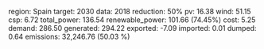 region: Spain
target: 2030
data: 2018
reduction: 50%
pv: 16.38
wind: 51.15
csp: 6.72
total_power: 136.54
renewable_power: 101.66 (74.45%)
cost: 5.25
demand: 286.50
generated: 294.22
exported: -7.09
imported: 0.01
dumped: 0.64
emissions: 32,246.76 (50.03 %)
